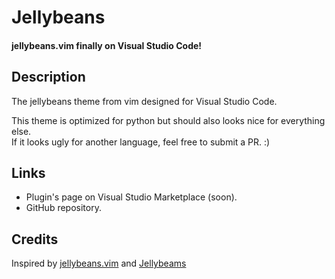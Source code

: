 # Jellybeans
#### jellybeans.vim finally on Visual Studio Code!
## Description
The jellybeans theme from vim designed for Visual Studio Code.  

This theme is optimized for python but should also looks nice for everything else.  
If it looks ugly for another language, feel free to submit a PR. :)

## Links
- Plugin's page on Visual Studio Marketplace (soon).
- GitHub repository.

## Credits
Inspired by [jellybeans.vim](https://github.com/nanotech/jellybeans.vim/) and [Jellybeams](https://github.com/gerane/VSCodeThemes/tree/master/gerane.Theme-Jellybeams)